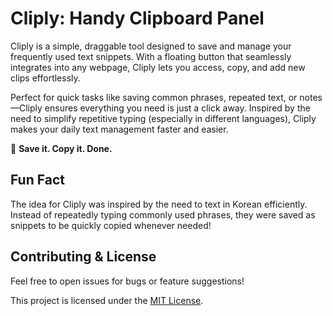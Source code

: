 # Cliply: Handy Clipboard Panel

Cliply is a simple, draggable tool designed to save and manage your frequently used text snippets. With a floating button that seamlessly integrates into any webpage, Cliply lets you access, copy, and add new clips effortlessly.

Perfect for quick tasks like saving common phrases, repeated text, or notes—Cliply ensures everything you need is just a click away. Inspired by the need to simplify repetitive typing (especially in different languages), Cliply makes your daily text management faster and easier.

🌟 **Save it. Copy it. Done.**

## Fun Fact

The idea for Cliply was inspired by the need to text in Korean efficiently. Instead of repeatedly typing commonly used phrases, they were saved as snippets to be quickly copied whenever needed!


## Contributing & License

Feel free to open issues for bugs or feature suggestions!

This project is licensed under the [MIT License](https://www.mit.edu/~amini/LICENSE.md).  




